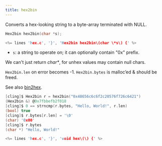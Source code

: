 ```yaml
---
title: hex2bin
---
```


Converts a hex-looking string to a byte-array terminated with NULL.

```c
Hex2bin hex2bin(char *s);

<%= lines 'hex.c', '}', 'Hex2bin hex2bin\(char \*s\) {' %>
```

* `s`: a string to operate on; it can optionally contain "0x" prefix.

We can't just return *char\**, for unhex values may contain null chars.

`Hex2bin.len` on error becomes -1. `Hex2bin.bytes` is malloc’ed &
should be freed.

See also [bin2hex](#bin2hex).

```c
[cling]$ Hex2bin r = hex2bin("0x48656c6c6f2c20576f726c6421")
(Hex2bin &) @0x7fbbefb2f018
[cling]$ 0 == strncmp(r.bytes, "Hello, World!", r.len)
(bool) true
[cling]$ r.bytes[r.len] = '\0'
(char) '0x00'
[cling]$ r.bytes
(char *) "Hello, World!"
```

```c
<%= lines 'hex.c', '}', 'void hex\(\) {' %>
```
